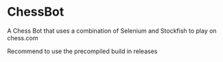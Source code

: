 # ChessBot
A Chess Bot that uses a combination of Selenium and Stockfish to play on chess.com

Recommend to use the precompiled build in releases
